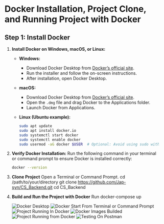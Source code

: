 # Docker Installation, Project Clone, and Running Project with Docker

## Step 1: Install Docker

1. **Install Docker on Windows, macOS, or Linux:**

   - **Windows:**
     - Download Docker Desktop from [Docker’s official site](https://www.docker.com/products/docker-desktop).
     - Run the installer and follow the on-screen instructions.
     - After installation, open Docker Desktop.

   - **macOS:**
     - Download Docker Desktop from [Docker’s official site](https://www.docker.com/products/docker-desktop).
     - Open the `.dmg` file and drag Docker to the Applications folder.
     - Launch Docker from Applications.

   - **Linux (Ubuntu example):**
     ```bash
     sudo apt update
     sudo apt install docker.io
     sudo systemctl start docker
     sudo systemctl enable docker
     sudo usermod -aG docker $USER  # Optional: Avoid using sudo with Docker
     ```

2. **Verify Docker Installation:**
   Run the following command in your terminal or command prompt to ensure Docker is installed correctly:
   ```bash
   docker --version

3. **Clone Project**
    Open a Terminal or Command Prompt.
    cd /path/to/your/directory
    git clone https://github.com/Jap-syn/CS_Backend.git
    cd CS_Backend

4. **Build and Run the Project with Docker**
    Run docker-compose up

    ![Docker Desktop](../images/docker_app.png)
    ![Docker Start From Terminal or Command Prompt](../images/docker_start.png)
    ![Project Running In Docker](../images/docker_running.png)
    ![Docker Images Builded](../images/docker_image_build.png)
    ![Project Running from Docker](../images/project_run.png)
    ![Testing On Postman](../images/postman_sample.png)




